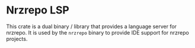 # Nrzrepo LSP

This crate is a dual binary / library that provides a language server for
nrzrepo. It is used by the `nrzrepo` binary to provide IDE support for
nrzrepo projects.
